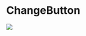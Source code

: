 # ChangeButton

[![](https://jitpack.io/v/xiangdingquan/SurfaceViewCamera.svg)](https://jitpack.io/#xiangdingquan/SurfaceViewCamera)